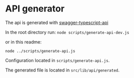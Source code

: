 # API generator
The api is generated with [swagger-typescript-api](https://www.npmjs.com/package/swagger-typescript-api)

In the root directory run: `node scripts/generate-api-dev.js`

or in this readme:
```shell
node ../scripts/generate-api.js 
```

Configuration located in `scripts/generate-api.js`.

The generated file is located in `src/lib/api/generated`.